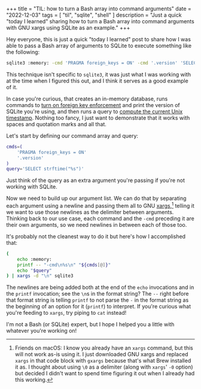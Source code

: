 +++
title = "TIL: how to turn a Bash array into command arguments"
date = "2022-12-03"
tags = [
  "til",
  "sqlite",
  "shell"
]
description = "Just a quick \"today I learned\" sharing how to turn a Bash array into command arguments with GNU xargs using SQLite as an example."
+++

Hey everyone, this is just a quick "today I learned" post to share how I was able to pass a Bash array of arguments to SQLite to execute something like the following:

```bash
sqlite3 :memory: -cmd 'PRAGMA foreign_keys = ON' -cmd '.version' 'SELECT strftime("%s")'
```

This technique isn't specific to `sqlite3`, it was just what I was working with at the time when I figured this out, and I think it serves as a good example of it.

In case you're curious, that creates an in-memory database, runs commands to [turn on foreign key enforcement](https://www.sqlite.org/foreignkeys.html) and print the version of SQLite you're using, and then runs a query to [compute the current Unix timestamp](https://www.sqlite.org/lang_datefunc.html). Nothing too fancy, I just want to demonstrate that it works with spaces and quotation marks and all that.

Let's start by defining our command array and query:

```bash
cmds=(
    'PRAGMA foreign_keys = ON'
    '.version'
)
query='SELECT strftime("%s")'
```

Just think of the query as an extra argument you're passing if you're not working with SQLite.

Now we need to build up our argument list. We can do that by separating each argument using a newline and passing them all to GNU [xargs](https://en.wikipedia.org/wiki/Xargs),[^1] telling it we want to use those newlines as the delimiter between arguments. Thinking back to our use case, each command and the `-cmd` preceding it are their own arguments, so we need newlines in between each of those too.

It's probably not the cleanest way to do it but here's how I accomplished that:

```bash
(
    echo :memory:
    printf -- "-cmd\n%s\n" "${cmds[@]}"
    echo "$query"
) | xargs -d "\n" sqlite3
```

The newlines are being added both at the end of the `echo` invocations and in the `printf` invocation; see the `\n`s in the format string? The `--` right before that format string is telling `printf` to not parse the `-` in the format string as the beginning of an option for it (`printf`) to interpret. If you're curious what you're feeding to `xargs`, try piping to `cat` instead!

[^1]: Friends on macOS: I know you already have an `xargs` command, but this will not work as-is using it. I just downloaded GNU xargs and replaced `xargs` in that code block with `gxargs` because that's what Brew installed it as. I thought about using `\0` as a delimiter (along with `xargs`' `-0` option) but decided I didn't want to spend time figuring it out when I already had this working.

I'm not a Bash (or SQLite) expert, but I hope I helped you a little with whatever you're working on!
